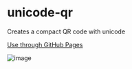 # unicode-qr
Creates a compact QR code with unicode

[Use through GitHub Pages](https://david-sharer.github.io/unicode-qr/)

![image](https://user-images.githubusercontent.com/26589071/118911475-171c2080-b8db-11eb-90a7-b0afcc0fd224.png)
